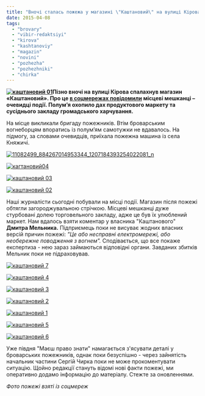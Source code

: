 ```yaml
---
title: "Вночі сталась пожежа у магазині \"Каштановий\" на вулиці Кірова"
date: 2015-04-08
tags: 
  - "brovary"
  - "vibir-redaktsiyi"
  - "kirova"
  - "kashtanoviy"
  - "magazin"
  - "novini"
  - "pozhezha"
  - "pozhezhniki"
  - "chirka"
---
```


**[![каштановий 01](https://mpz.brovary.org/wp-content/uploads/2015/04/kashtanoviy-01.jpg)](https://mpz.brovary.org/wp-content/uploads/2015/04/kashtanoviy-01.jpg)Пізно вночі на вулиці Кірова спалахнув магазин «Каштановий». Про це [в соцмережах повідомили](https://www.facebook.com/groups/brovary/permalink/1019030744793558/) місцеві мешканці – очевидці події. Полум’я охопило дах продуктового маркету та сусіднього закладу громадського харчування.**

На місце викликали бригаду пожежників. Втім броварським вогнеборцям впоратись із полум’ям самотужки не вдавалось. На підмогу, за словами очевидців, приїхала пожежна машина із села Княжичі.

[![11082499_884267014953344_1207184393254022081_n](https://mpz.brovary.org/wp-content/uploads/2015/04/11082499_884267014953344_1207184393254022081_n.jpg)](https://mpz.brovary.org/wp-content/uploads/2015/04/11082499_884267014953344_1207184393254022081_n.jpg)

[![кагтановий04](https://mpz.brovary.org/wp-content/uploads/2015/04/kagtanoviy04.jpg)](https://mpz.brovary.org/wp-content/uploads/2015/04/kagtanoviy04.jpg)

[![каштановий 03](https://mpz.brovary.org/wp-content/uploads/2015/04/kashtanoviy-03.jpg)](https://mpz.brovary.org/wp-content/uploads/2015/04/kashtanoviy-03.jpg)

[![каштановий 02](https://mpz.brovary.org/wp-content/uploads/2015/04/kashtanoviy-02.jpg)](https://mpz.brovary.org/wp-content/uploads/2015/04/kashtanoviy-02.jpg)

Наші журналісти сьогодні побували на місці події. Магазин після пожежі обтягли загороджувальною стрічкою. Місцеві мешканці дуже стурбовані долею торговельного закладу, адже це був їх улюблений маркет. Нам вдалось взяти коментар у власника "Каштанового" **Дмитра Мельника.** Підприємець поки не висуває жодних власних версій причин пожежі: _"Це або несправні електромережі, або необережне поводження з вогнем"._ Сподівається, що все покаже експертиза - нею зараз займаються відповідні органи. Завданих збитків Мельник поки не підраховував.

[![каштановий 7](https://mpz.brovary.org/wp-content/uploads/2015/04/kashtanoviy-7.jpg)](https://mpz.brovary.org/wp-content/uploads/2015/04/kashtanoviy-7.jpg)

[![каштановий 4](https://mpz.brovary.org/wp-content/uploads/2015/04/kashtanoviy-4.jpg)](https://mpz.brovary.org/wp-content/uploads/2015/04/kashtanoviy-4.jpg)

[![каштановий 3](https://mpz.brovary.org/wp-content/uploads/2015/04/kashtanoviy-3.jpg)](https://mpz.brovary.org/wp-content/uploads/2015/04/kashtanoviy-3.jpg)

[![каштановий 2](https://mpz.brovary.org/wp-content/uploads/2015/04/kashtanoviy-2.jpg)](https://mpz.brovary.org/wp-content/uploads/2015/04/kashtanoviy-2.jpg)

[![каштановий 1](https://mpz.brovary.org/wp-content/uploads/2015/04/kashtanoviy-1.jpg)](https://mpz.brovary.org/wp-content/uploads/2015/04/kashtanoviy-1.jpg)

[![каштановий 5](https://mpz.brovary.org/wp-content/uploads/2015/04/kashtanoviy-5.jpg)](https://mpz.brovary.org/wp-content/uploads/2015/04/kashtanoviy-5.jpg)

[![каштановий 6](https://mpz.brovary.org/wp-content/uploads/2015/04/kashtanoviy-6.jpg)](https://mpz.brovary.org/wp-content/uploads/2015/04/kashtanoviy-6.jpg)

Уже півдня "Маєш право знати" намагається з'ясувати деталі у броварських пожежників, однак поки безуспішно - через зайнятість начальник частини Сергій Чирка поки не може прокоментувати ситуацію. Щойно редакції стануть відомі нові факти пожежі, ми оперативно додамо інформацію до матеріалу. Стежте за оновленнями.

_Фото пожежі взяті із соцмереж_
